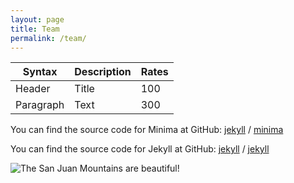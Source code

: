 ```yaml
---
layout: page
title: Team
permalink: /team/
---
```

| Syntax      | Description | Rates |
| ----------- | ----------- | ----- |
| Header      | Title       | 100   |
| Paragraph   | Text        | 300   |

You can find the source code for Minima at GitHub:
[jekyll][jekyll-organization] /
[minima](https://github.com/jekyll/minima)

You can find the source code for Jekyll at GitHub:
[jekyll][jekyll-organization] /
[jekyll](https://github.com/jekyll/jekyll)


[jekyll-organization]: https://github.com/jekyll
![The San Juan Mountains are beautiful!](/assets/images/san-juan-mountains.avif "San Juan Mountains")